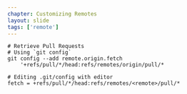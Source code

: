 ```yaml
---
chapter: Customizing Remotes
layout: slide
tags: ['remote']
---
```

 
	# Retrieve Pull Requests
	# Using `git config`
	git config --add remote.origin.fetch 
		'+refs/pull/*/head:refs/remotes/origin/pull/*

	# Editing .git/config with editor
    fetch = +refs/pull/*/head:refs/remotes/<remote>/pull/*
    